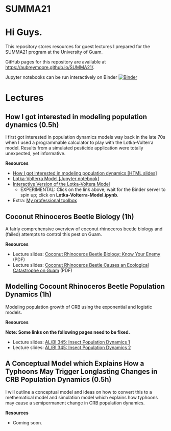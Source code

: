 # SUMMA21

# Hi Guys.

This repository stores resources for guest lectures I prepared for the SUMMA21 program at the University of Guam.

GitHub pages for this repository are available at https://aubreymoore.github.io/SUMMA21/.

Jupyter notebooks can be run interactively on Binder [![Binder](https://mybinder.org/badge_logo.svg)](https://mybinder.org/v2/gh/aubreymoore/SUMMA21/HEAD)

# Lectures

## How I got interested in modeling population dynamics (0.5h)

I first got interested in population dynamics models way back in the late 70s when I used a programmable calculator to play with the Lotka-Volterra model. Results from a simulated pesticide application were totally unexpected, yet informative.

**Resources**

* [How I got interested in modeling population dynamics [HTML slides]](https://aubreymoore.github.io/SUMMA21/reveal.js/my_interest_in_modeling.html)
* [Lotka-Volterra Model [Jupyter notebook]](https://aubreymoore.github.io/SUMMA21/Lotka-Volterra-Model.ipynb)
* [Interactive Version of the Lotka-Voltera Model](https://mybinder.org/v2/gh/aubreymoore/SUMMA21/HEAD)
  * EXPERIMENTAL: Click on the link above; wait for the Binder server to spin up; click on **Lotka-Volterra-Model.ipynb**. 
* Extra: [My professional toolbox](https://aubreymoore.github.io/SUMMA21/my-professional-toolbox.md)

## Coconut Rhinoceros Beetle Biology (1h)
A fairly comprehensive overview of coconut rhinoceros beetle biology and (failed) attempts to control this pest on Guam.

**Resources**

* Lecture slides: [Coconut Rhinoceros Beetle Biology: Know Your Enemy](https://raw.githubusercontent.com/aubreymoore/CRB-CNMI/main/CRB-Biology.pdf) (PDF)
* Lecture slides: [Coconut Rhinoceros Beetle Causes an Ecological Catastrophe on Guam](https://github.com/aubreymoore/2019-Extension-Internship-CRB-Presentation/raw/master/2019-CRB-catastrophy-presentation.pdf) (PDF)

## Modelling Cocount Rhinoceros Beetle Population Dynamics (1h)
Modeling population growth of CRB using the exponential and logistic models.

**Resources**

**Note: Some links on the following pages need to be fixed.**

* Lecture slides: [AL/BI 345: Insect Population Dynamics 1](https://aubreymoore.github.io/ALBI-345/output/blog/lecture14d/)
* Lecture slides: [AL/BI 345: Insect Population Dynamics 2](https://aubreymoore.github.io/ALBI-345/output/blog/lecture14dd/)

## A Conceptual Model which Explains How a Typhoons May Trigger Longlasting Changes in CRB Population Dynamics (0.5h)
I will outline a conceptual model and ideas on how to convert this to a methematical model and simulation model which explains how typhoons may cause a semipermanent change in CRB population dynamics.

**Resources**
* Coming soon.
